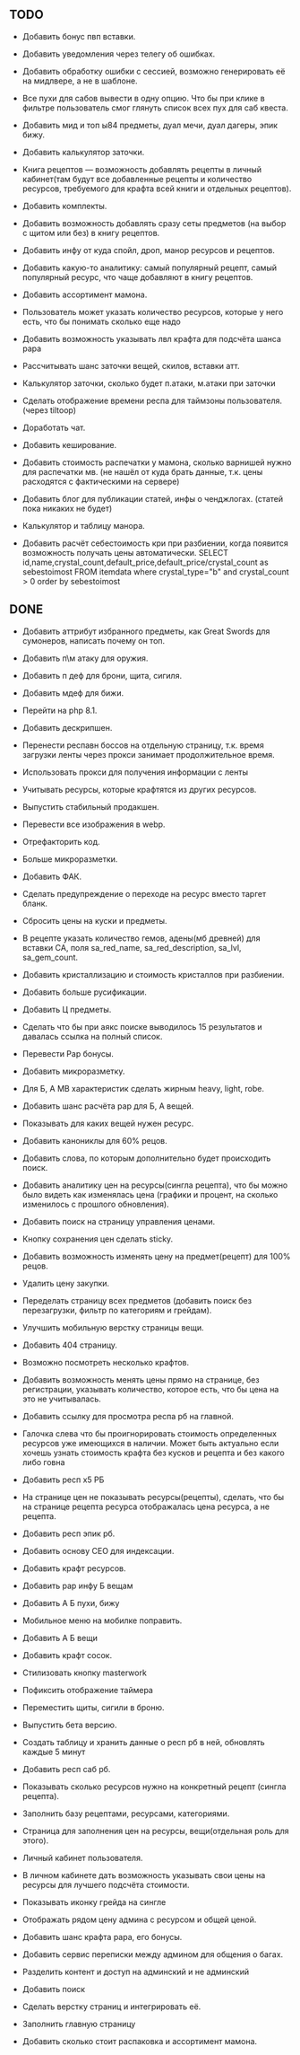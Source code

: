 ## TODO

- Добавить бонус пвп вставки.

- Добавить уведомления через телегу об ошибках.

- Добавить обработку ошибки с сессией, возможно генерировать её на мидлвере, а не в шаблоне.

- Все пухи для сабов вывести в одну опцию. Что бы при клике в фильтре пользователь смог глянуть список всех пух для саб
  квеста.

- Добавить мид и топ ы84 предметы, дуал мечи, дуал дагеры, эпик бижу.

- Добавить калькулятор заточки.

- Книга рецептов — возможность добавлять рецепты в личный кабинет(там будут все добавленные рецепты и количество
  ресурсов, требуемого для крафта всей книги и отдельных рецептов).

- Добавить комплекты.

- Добавить возможность добавлять сразу сеты предметов (на выбор с щитом или без) в книгу рецептов.

- Добавить инфу от куда спойл, дроп, манор ресурсов и рецептов.

- Добавить какую-то аналитику: самый популярный рецепт, самый популярный ресурс, что чаще добавляют в книгу рецептов.

- Добавить ассортимент мамона.

- Пользователь может указать количество ресурсов, которые у него есть, что бы понимать сколько еще надо

- Добавить возможность указывать лвл крафта для подсчёта шанса рара

- Рассчитывать шанс заточки вещей, скилов, вставки атт.

- Калькулятор заточки, сколько будет п.атаки, м.атаки при заточки

- Сделать отображение времени респа для таймзоны пользователя. (через tiltoop)

- Доработать чат.

- Добавить кеширование.

- Добавить стоимость распечатки у мамона, сколько варнишей нужно для распечатки мв. (не нашёл от куда брать данные, т.к.
  цены расходятся с фактическими на сервере)

- Добавить блог для публикации статей, инфы о ченджлогах. (статей пока никаких не будет)

- Калькулятор и таблицу манора.

- Добавить расчёт себестоимость кри при разбиении, когда появится возможность получать цены автоматически. SELECT
  id,name,crystal_count,default_price,default_price/crystal_count as sebestoimost FROM itemdata where crystal_type="b"
  and crystal_count > 0 order by sebestoimost

## DONE

- Добавить аттрибут избранного предметы, как Great Swords для сумонеров, написать почему он топ.

- Добавить п\м атаку для оружия.

- Добавить п деф для брони, щита, сигиля.

- Добавить мдеф для бижи.

- Перейти на php 8.1.

- Добавить дескрипшен.

- Перенести респавн боссов на отдельную страницу, т.к. время загрузки ленты через прокси занимает продолжительное время.

- Использовать прокси для получения информации с ленты

- Учитывать ресурсы, которые крафтятся из других ресурсов.

- Выпустить стабильный продакшен.

- Перевести все изображения в webp.

- Отрефакторить код.

- Больше микроразметки.

- Добавить ФАК.

- Сделать предупреждение о переходе на ресурс вместо таргет бланк.

- Сбросить цены на куски и предметы.

- В рецепте указать количество гемов, адены(мб древней) для вставки СА, поля sa_red_name, sa_red_description, sa_lvl,
  sa_gem_count.

- Добавить кристаллизацию и стоимость кристаллов при разбиении.

- Добавить больше русификации.

- Добавить Ц предметы.

- Сделать что бы при аякс поиске выводилось 15 результатов и давалась ссылка на полный список.

- Перевести Рар бонусы.

- Добавить микроразметку.

- Для Б, А МВ характеристик сделать жирным heavy, light, robe.

- Добавить шанс расчёта рар для Б, А вещей.

- Показывать для каких вещей нужен ресурс.

- Добавить канониклы для 60% рецов.

- Добавить слова, по которым дополнительно будет происходить поиск.

- Добавить аналитику цен на ресурсы(сингла рецепта), что бы можно было видеть как изменялась цена (графики и процент, на
  сколько изменилось с прошлого обновления).

- Добавить поиск на страницу управления ценами.

- Кнопку сохранения цен сделать sticky.

- Добавить возможность изменять цену на предмет(рецепт) для 100% рецов.

- Удалить цену закупки.

- Переделать страницу всех предметов (добавить поиск без перезагрузки, фильтр по категориям и грейдам).

- Улучшить мобильную верстку страницы вещи.

- Добавить 404 страницу.

- Возможно посмотреть несколько крафтов.

- Добавить возможность менять цены прямо на странице, без регистрации, указывать количество, которое есть, что бы цена
  на это не учитывалась.

- Добавить ссылку для просмотра респа рб на главной.

- Галочка слева что бы проигнорировать стоимость определенных ресурсов уже имеющихся в наличии. Может быть актуально
  если хочешь узнать стоимость крафта без кусков и рецепта и без какого либо говна

- Добавить респ х5 РБ

- На странице цен не показывать ресурсы(рецепты), сделать, что бы на странице рецепта ресурса отображалась цена ресурса,
  а не рецепта.

- Добавить респ эпик рб.

- Добавить основу СЕО для индексации.

- Добавить крафт ресурсов.

- Добавить рар инфу Б вещам

- Добавить А Б пухи, бижу

- Мобильное меню на мобилке поправить.

- Добавить А Б вещи

- Добавить крафт сосок.

- Стилизовать кнопку masterwork

- Пофиксить отображение таймера

- Переместить щиты, сигили в броню.

- Выпустить бета версию.

- Создать таблицу и хранить данные о респ рб в ней, обновлять каждые 5 минут

- Добавить респ саб рб.

- Показывать сколько ресурсов нужно на конкретный рецепт (сингла рецепта).

- Заполнить базу рецептами, ресурсами, категориями.

- Страница для заполнения цен на ресурсы, вещи(отдельная роль для этого).

- Личный кабинет пользователя.

- В личном кабинете дать возможность указывать свои цены на ресурсы для лучшего подсчёта стоимости.

- Показывать иконку грейда на сингле

- Отображать рядом цену админа с ресурсом и общей ценой.

- Добавить шанс крафта рара, его бонусы.

- Добавить сервис переписки между админом для общения о багах.

- Разделить контент и доступ на админский и не админский

- Добавить поиск

- Сделать верстку страниц и интегрировать её.

- Заполнить главную страницу

- Добавить сколько стоит распаковка и ассортимент мамона.
